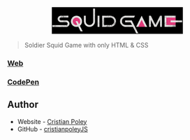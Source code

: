 <div align="center">
  <img src="./docs/logo.png" width="300px">
</div>

> Soldier Squid Game with only HTML & CSS

### [Web](https://storage.googleapis.com/cristian-poley-webs.appspot.com/squid-game/index.html)
### [CodePen](https://codepen.io/cristianpoleyjs/pen/NWvdLBm)

## Author

- Website - [Cristian Poley](https://www.cristianpoley.com)
- GitHub - [cristianpoleyJS](https://github.com/cristianpoleyJS)